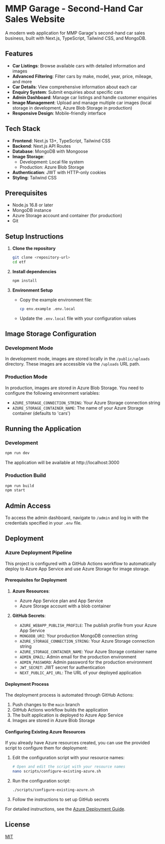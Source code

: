# MMP Garage - Second-Hand Car Sales Website

A modern web application for MMP Garage's second-hand car sales business, built with Next.js, TypeScript, Tailwind CSS, and MongoDB.

## Features

- **Car Listings**: Browse available cars with detailed information and images
- **Advanced Filtering**: Filter cars by make, model, year, price, mileage, and more
- **Car Details**: View comprehensive information about each car
- **Enquiry System**: Submit enquiries about specific cars
- **Admin Dashboard**: Manage car listings and handle customer enquiries
- **Image Management**: Upload and manage multiple car images (local storage in development, Azure Blob Storage in production)
- **Responsive Design**: Mobile-friendly interface

## Tech Stack

- **Frontend**: Next.js 13+, TypeScript, Tailwind CSS
- **Backend**: Next.js API Routes
- **Database**: MongoDB with Mongoose
- **Image Storage**: 
  - Development: Local file system
  - Production: Azure Blob Storage
- **Authentication**: JWT with HTTP-only cookies
- **Styling**: Tailwind CSS

## Prerequisites

- Node.js 16.8 or later
- MongoDB instance
- Azure Storage account and container (for production)
- Git

## Setup Instructions

1. **Clone the repository**
   ```bash
   git clone <repository-url>
   cd etf
   ```

2. **Install dependencies**
   ```bash
   npm install
   ```

3. **Environment Setup**
   - Copy the example environment file:
     ```bash
     cp env.example .env.local
     ```
   - Update the `.env.local` file with your configuration values

## Image Storage Configuration

### Development Mode

In development mode, images are stored locally in the `/public/uploads` directory. These images are accessible via the `/uploads` URL path.

### Production Mode

In production, images are stored in Azure Blob Storage. You need to configure the following environment variables:

- `AZURE_STORAGE_CONNECTION_STRING`: Your Azure Storage connection string
- `AZURE_STORAGE_CONTAINER_NAME`: The name of your Azure Storage container (defaults to 'cars')

## Running the Application

### Development

```bash
npm run dev
```

The application will be available at http://localhost:3000

### Production Build

```bash
npm run build
npm start
```

## Admin Access

To access the admin dashboard, navigate to `/admin` and log in with the credentials specified in your `.env` file.

## Deployment

### Azure Deployment Pipeline

This project is configured with a GitHub Actions workflow to automatically deploy to Azure App Service and use Azure Storage for image storage.

#### Prerequisites for Deployment

1. **Azure Resources**:
   - Azure App Service plan and App Service
   - Azure Storage account with a blob container

2. **GitHub Secrets**:
   - `AZURE_WEBAPP_PUBLISH_PROFILE`: The publish profile from your Azure App Service
   - `MONGODB_URI`: Your production MongoDB connection string
   - `AZURE_STORAGE_CONNECTION_STRING`: Your Azure Storage connection string
   - `AZURE_STORAGE_CONTAINER_NAME`: Your Azure Storage container name
   - `ADMIN_EMAIL`: Admin email for the production environment
   - `ADMIN_PASSWORD`: Admin password for the production environment
   - `JWT_SECRET`: JWT secret for authentication
   - `NEXT_PUBLIC_API_URL`: The URL of your deployed application

#### Deployment Process

The deployment process is automated through GitHub Actions:

1. Push changes to the `main` branch
2. GitHub Actions workflow builds the application
3. The built application is deployed to Azure App Service
4. Images are stored in Azure Blob Storage

#### Configuring Existing Azure Resources

If you already have Azure resources created, you can use the provided script to configure them for deployment:

1. Edit the configuration script with your resource names:
   ```bash
   # Open and edit the script with your resource names
   nano scripts/configure-existing-azure.sh
   ```

2. Run the configuration script:
   ```bash
   ./scripts/configure-existing-azure.sh
   ```

3. Follow the instructions to set up GitHub secrets

For detailed instructions, see the [Azure Deployment Guide](docs/azure-deployment-guide.md).

## License

[MIT](LICENSE)
